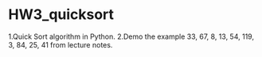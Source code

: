 # HW3_quicksort

1.Quick Sort algorithm in Python.
2.Demo the example 33, 67, 8, 13, 54, 119, 3, 84, 25, 41 from lecture notes.
